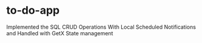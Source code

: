 # to-do-app
Implemented the SQL CRUD Operations With Local Scheduled Notifications and Handled with GetX State management 
